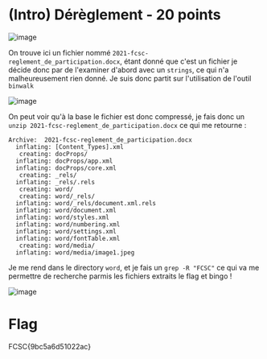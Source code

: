 # (Intro) Dérèglement - 20 points

![image](https://siraak.please-fuck.me/66Zs49.png)

On trouve ici un fichier nommé `2021-fcsc-reglement_de_participation.docx`, étant donné que c'est un fichier je décide donc par de l'examiner d'abord avec un `strings`, ce qui n'a malheureusement rien donné.
Je suis donc partit sur l'utilisation de l'outil `binwalk`

![image](https://user-images.githubusercontent.com/55248135/116907789-580d0780-ac42-11eb-9a90-df9053954129.png)

On peut voir qu'à la base le fichier est donc compressé, je fais donc un `unzip 2021-fcsc-reglement_de_participation.docx` ce qui me retourne :

```
Archive:  2021-fcsc-reglement_de_participation.docx
  inflating: [Content_Types].xml
   creating: docProps/
  inflating: docProps/app.xml
  inflating: docProps/core.xml
   creating: _rels/
  inflating: _rels/.rels
   creating: word/
   creating: word/_rels/
  inflating: word/_rels/document.xml.rels
  inflating: word/document.xml
  inflating: word/styles.xml
  inflating: word/numbering.xml
  inflating: word/settings.xml
  inflating: word/fontTable.xml
   creating: word/media/
  inflating: word/media/image1.jpeg
  ```
  
  Je me rend dans le directory `word`, et je fais un `grep -R "FCSC"` ce qui va me permettre de recherche parmis les fichiers extraits le flag et bingo !
  
  ![image](https://user-images.githubusercontent.com/55248135/116908041-ba660800-ac42-11eb-8e78-314837f567d8.png)
  
  # Flag
  FCSC{9bc5a6d51022ac}
